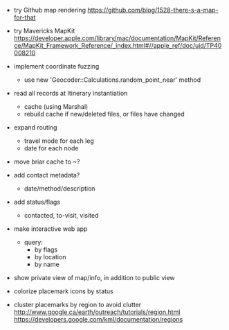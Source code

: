   - try Github map rendering
    	https://github.com/blog/1528-there-s-a-map-for-that

  - try Mavericks MapKit
      https://developer.apple.com/library/mac/documentation/MapKit/Reference/MapKit_Framework_Reference/_index.html#//apple_ref/doc/uid/TP40008210

  - implement coordinate fuzzing
    - use new 'Geocoder::Calculations.random_point_near' method

  - read all records at Itinerary instantiation
    - cache (using Marshal)
    - rebuild cache if new/deleted files, or files have changed

  - expand routing
    - travel mode for each leg
    - date for each node

  - move briar cache to ~?

  - add contact metadata?
    - date/method/description

  - add status/flags
    - contacted, to-visit, visited

  - make interactive web app
    - query:
      - by flags
      - by location
      - by name

  - show private view of map/info, in addition to public view

  - colorize placemark icons by status

  - cluster placemarks by region to avoid clutter
      http://www.google.ca/earth/outreach/tutorials/region.html
      https://developers.google.com/kml/documentation/regions
